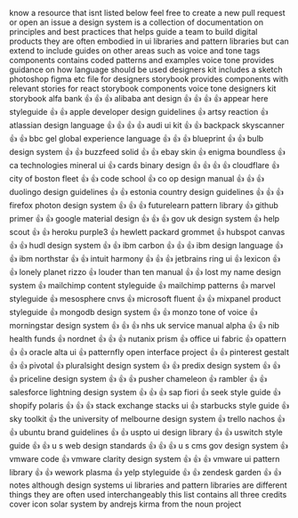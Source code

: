 know a resource that isnt listed below feel free to create a new pull request or open an issue a design system is a collection of documentation on principles and best practices that helps guide a team to build digital products they are often embodied in ui libraries and pattern libraries but can extend to include guides on other areas such as voice and tone tags components contains coded patterns and examples voice tone provides guidance on how language should be used designers kit includes a sketch photoshop figma etc file for designers storybook provides components with relevant stories for react storybook components voice tone designers kit storybook alfa bank 👍 👍 👍 alibaba ant design 👍 👍 👍 👍 appear here styleguide 👍 👍 apple developer design guidelines 👍 artsy reaction 👍 atlassian design language 👍 👍 👍 👍 audi ui kit 👍 👍 backpack skyscanner 👍 👍 bbc gel global experience language 👍 👍 👍 blueprint 👍 👍 bulb design system 👍 👍 buzzfeed solid 👍 👍 ebay skin 👍 enigma boundless 👍 ca technologies mineral ui 👍 cards binary design 👍 👍 👍 👍 cloudflare 👍 city of boston fleet 👍 👍 code school 👍 co op design manual 👍 👍 👍 duolingo design guidelines 👍 👍 estonia country design guidelines 👍 👍 👍 firefox photon design system 👍 👍 👍 futurelearn pattern library 👍 github primer 👍 👍 google material design 👍 👍 👍 gov uk design system 👍 help scout 👍 👍 heroku purple3 👍 hewlett packard grommet 👍 hubspot canvas 👍 👍 hudl design system 👍 👍 ibm carbon 👍 👍 👍 ibm design language 👍 👍 ibm northstar 👍 👍 intuit harmony 👍 👍 👍 jetbrains ring ui 👍 lexicon 👍 👍 lonely planet rizzo 👍 louder than ten manual 👍 👍 lost my name design system 👍 mailchimp content styleguide 👍 mailchimp patterns 👍 marvel styleguide 👍 mesosphere cnvs 👍 microsoft fluent 👍 👍 mixpanel product styleguide 👍 mongodb design system 👍 👍 monzo tone of voice 👍 morningstar design system 👍 👍 👍 nhs uk service manual alpha 👍 👍 nib health funds 👍 nordnet 👍 👍 👍 nutanix prism 👍 office ui fabric 👍 opattern 👍 👍 oracle alta ui 👍 patternfly open interface project 👍 👍 pinterest gestalt 👍 👍 pivotal 👍 pluralsight design system 👍 👍 predix design system 👍 👍 👍 priceline design system 👍 👍 👍 pusher chameleon 👍 rambler 👍 👍 salesforce lightning design system 👍 👍 👍 sap fiori 👍 seek style guide 👍 shopify polaris 👍 👍 👍 stack exchange stacks ui 👍 starbucks style guide 👍 sky toolkit 👍 the university of melbourne design system 👍 trello nachos 👍 👍 ubuntu brand guidelines 👍 👍 uspto ui design library 👍 👍 uswitch style guide 👍 👍 u s web design standards 👍 👍 👍 u s cms gov design system 👍 vmware code 👍 vmware clarity design system 👍 👍 👍 vmware ui pattern library 👍 👍 wework plasma 👍 yelp styleguide 👍 👍 zendesk garden 👍 👍 notes although design systems ui libraries and pattern libraries are different things they are often used interchangeably this list contains all three credits cover icon solar system by andrejs kirma from the noun project